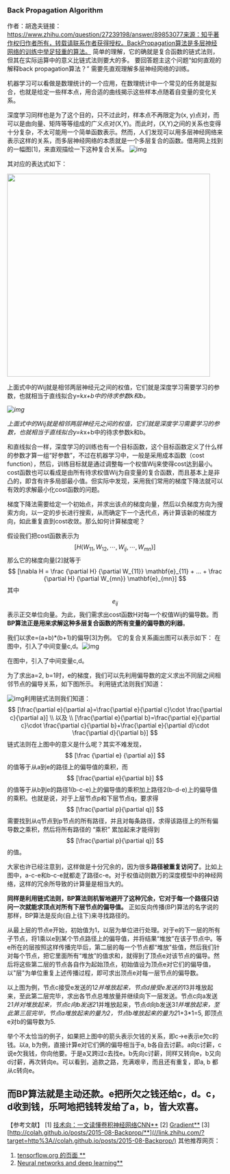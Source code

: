 ### Back Propagation Algorithm

作者：胡逸夫链接：https://www.zhihu.com/question/27239198/answer/89853077来源：知乎著作权归作者所有，转载请联系作者获得授权。BackPropagation算法是多层神经网络的训练中举足轻重的算法。
简单的理解，它的确就是复合函数的链式法则，但其在实际运算中的意义比链式法则要大的多。
要回答题主这个问题“如何直观的解释back propagation算法？”  需要先直观理解多层神经网络的训练。

机器学习可以看做是数理统计的一个应用，在数理统计中一个常见的任务就是拟合，也就是给定一些样本点，用合适的曲线揭示这些样本点随着自变量的变化关系。

深度学习同样也是为了这个目的，只不过此时，样本点不再限定为(x, y)点对，而可以是由向量、矩阵等等组成的广义点对(X,Y)。而此时，(X,Y)之间的关系也变得十分复杂，不太可能用一个简单函数表示。然而，人们发现可以用多层神经网络来表示这样的关系，而多层神经网络的本质就是一个多层复合的函数。借用网上找到的一幅图[1]，来直观描绘一下这种复合关系。
![img](https://pic4.zhimg.com/808254232cd4983cac374c5cc2a1fc87_b.png)

其对应的表达式如下：

<img src="https://pic4.zhimg.com/e62889afe359c859e9a6a1ad2a432ebb_b.png" data-rawwidth="474" data-rawheight="128" class="origin_image zh-lightbox-thumb" width="474" data-original="https://pic4.zhimg.com/e62889afe359c859e9a6a1ad2a432ebb_r.png">

上面式中的Wij就是相邻两层神经元之间的权值，它们就是深度学习需要学习的参数，也就相当于直线拟合y=k*x+b中的待求参数k和b。*

*![img](https://pic4.zhimg.com/e62889afe359c859e9a6a1ad2a432ebb_b.png)*

*上面式中的Wij就是相邻两层神经元之间的权值，它们就是深度学习需要学习的参数，也就相当于直线拟合y=k*x+b中的待求参数k和b。

和直线拟合一样，深度学习的训练也有一个目标函数，这个目标函数定义了什么样的参数才算一组“好参数”，不过在机器学习中，一般是采用成本函数（cost function），然后，训练目标就是通过调整每一个权值Wij来使得cost达到最小。cost函数也可以看成是由所有待求权值Wij为自变量的复合函数，而且基本上是非凸的，即含有许多局部最小值。但实际中发现，采用我们常用的梯度下降法就可以有效的求解最小化cost函数的问题。

梯度下降法需要给定一个初始点，并求出该点的梯度向量，然后以负梯度方向为搜索方向，以一定的步长进行搜索，从而确定下一个迭代点，再计算该新的梯度方向，如此重复直到cost收敛。那么如何计算梯度呢？

假设我们把cost函数表示为
$$
[H(W_{11}, W_{12}, \cdots , W_{ij}, \cdots, W_{mn})]
$$
那么它的梯度向量[2]就等于
$$
[\nabla H = \frac {\partial H} {\partial W_{11}} \mathbf{e}_{11} + ... + \frac {\partial H} {\partial W_{mn}} \mathbf{e}_{mn}]
$$
其中
$$
e_{ij}
$$
表示正交单位向量。为此，我们需求出cost函数H对每一个权值Wij的偏导数。而**BP算法正是用来求解这种多层复合函数的所有变量的偏导数的利器**。

我们以求e=(a+b)*(b+1)的偏导[3]为例。
它的复合关系画出图可以表示如下：
在图中，引入了中间变量c,d。![img](https://pic1.zhimg.com/ee59254c9432b47cfcc3b11eab3e5984_b.png)

在图中，引入了中间变量c,d。

为了求出a=2, b=1时，e的梯度，我们可以先利用偏导数的定义求出不同层之间相邻节点的偏导关系，如下图所示。
利用链式法则我们知道：

![img](https://pic2.zhimg.com/986aacfebb87f4e9573fa2fe87f439d1_b.png)利用链式法则我们知道：
$$
[\frac{\partial e}{\partial a}=\frac{\partial e}{\partial c}\cdot \frac{\partial c}{\partial a}]	\\
以及	\\
[\frac{\partial e}{\partial b}=\frac{\partial e}{\partial c}\cdot \frac{\partial c}{\partial b}+\frac{\partial e}{\partial d}\cdot \frac{\partial d}{\partial b}]
$$
链式法则在上图中的意义是什么呢？其实不难发现，
$$
[\frac {\partial e} {\partial a}]
$$
的值等于从a到e的路径上的偏导值的乘积，而
$$
[\frac{\partial e}{\partial b}]
$$
的值等于从b到e的路径1(b-c-e)上的偏导值的乘积加上路径2(b-d-e)上的偏导值的乘积。也就是说，对于上层节点p和下层节点q，要求得
$$
[\frac{\partial p}{\partial q}]
$$
需要找到从q节点到p节点的所有路径，并且对每条路径，求得该路径上的所有偏导数之乘积，然后将所有路径的 “乘积” 累加起来才能得到
$$
[\frac{\partial p}{\partial q}]
$$
的值。

大家也许已经注意到，这样做是十分冗余的，因为很多**路径被重复访问了**。比如上图中，a-c-e和b-c-e就都走了路径c-e。对于权值动则数万的深度模型中的神经网络，这样的冗余所导致的计算量是相当大的。

**同样是利用链式法则，BP算法则机智地避开了这种冗余，它对于每一个路径只访问一次就能求顶点对所有下层节点的偏导值。**
正如反向传播(BP)算法的名字说的那样，BP算法是反向(自上往下)来寻找路径的。

从最上层的节点e开始，初始值为1，以层为单位进行处理。对于e的下一层的所有子节点，将1乘以e到某个节点路径上的偏导值，并将结果“堆放”在该子节点中。等e所在的层按照这样传播完毕后，第二层的每一个节点都“堆放"些值，然后我们针对每个节点，把它里面所有“堆放”的值求和，就得到了顶点e对该节点的偏导。然后将这些第二层的节点各自作为起始顶点，初始值设为顶点e对它们的偏导值，以"层"为单位重复上述传播过程，即可求出顶点e对每一层节点的偏导数。

以上图为例，节点c接受e发送的1*2并堆放起来，节点d接受e发送的1*3并堆放起来，至此第二层完毕，求出各节点总堆放量并继续向下一层发送。节点c向a发送2*1并对堆放起来，节点c向b发送2*1并堆放起来，节点d向b发送3*1并堆放起来，至此第三层完毕，节点a堆放起来的量为2，节点b堆放起来的量为2*1+3*1=5, 即顶点e对b的偏导数为5.

举个不太恰当的例子，如果把上图中的箭头表示欠钱的关系，即c→e表示e欠c的钱。以a, b为例，直接计算e对它们俩的偏导相当于a, b各自去讨薪。a向c讨薪，c说e欠我钱，你向他要。于是a又跨过c去找e。b先向c讨薪，同样又转向e，b又向d讨薪，再次转向e。可以看到，追款之路，充满艰辛，而且还有重复，即a, b 都从c转向e。


而BP算法就是主动还款。e把所欠之钱还给c，d。c，d收到钱，乐呵地把钱转发给了a，b，皆大欢喜。
------------------------------------------------------------------
【参考文献】
[1] [技术向：一文读懂卷积神经网络CNN**](//link.zhihu.com/?target=http%3A//www.cnblogs.com/nsnow/p/4562308.html)
[2] [Gradient**](//link.zhihu.com/?target=https%3A//en.wikipedia.org/wiki/Gradient)
[3] [http://colah.github.io/posts/2015-08-Backprop/**](//link.zhihu.com/?target=http%3A//colah.github.io/posts/2015-08-Backprop/)
其他推荐网页：
1. [tensorflow.org 的页面 **](//link.zhihu.com/?target=https%3A//www.tensorflow.org/versions/r0.7/tutorials/mnist/beginners/index.html)
2. [Neural networks and deep learning**](//link.zhihu.com/?target=http%3A//neuralnetworksanddeeplearning.com/chap2.html)